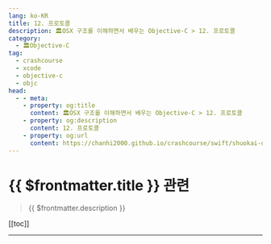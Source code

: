 ```yaml
---
lang: ko-KR
title: 12. 프로토콜
description: 🏛OSX 구조를 이해하면서 배우는 Objective-C > 12. 프로토콜
category:
  - 🏛Objective-C
tag: 
  - crashcourse
  - xcode
  - objective-c
  - objc
head:
  - - meta:
    - property: og:title
      content: 🏛OSX 구조를 이해하면서 배우는 Objective-C > 12. 프로토콜
    - property: og:description
      content: 12. 프로토콜
    - property: og:url
      content: https://chanhi2000.github.io/crashcourse/swift/shuokai-objc/12.html
---
```


# {{ $frontmatter.title }} 관련

> {{ $frontmatter.description }}

[[toc]]

---

<TagLinks />